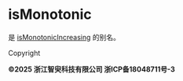 # isMonotonic

是 [isMonotonicIncreasing](isMonotonicIncreasing.md) 的别名。

Copyright

**©2025 浙江智臾科技有限公司 浙ICP备18048711号-3**
